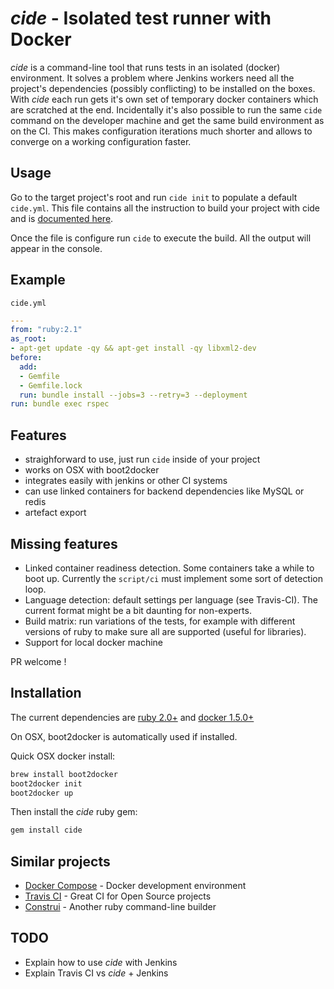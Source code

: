 *cide* - Isolated test runner with Docker
=========================================

*cide* is a command-line tool that runs tests in an isolated (docker)
environment. It solves a problem where Jenkins workers need all the project's
dependencies (possibly conflicting) to be installed on the boxes. With *cide*
each run gets it's own set of temporary docker containers which are scratched
at the end. Incidentally it's also possible to run the same `cide` command on
the developer machine and get the same build environment as on the CI. This
makes configuration iterations much shorter and allows to converge on a
working configuration faster.

Usage
-----

Go to the target project's root and run `cide init` to populate a default
`cide.yml`. This file contains all the instruction to build your project with
cide and is [documented here](docs/cide.yml.md).

Once the file is configure run `cide` to execute the build. All the output
will appear in the console.

Example
-------

`cide.yml`
```yaml
---
from: "ruby:2.1"
as_root:
- apt-get update -qy && apt-get install -qy libxml2-dev
before:
  add:
  - Gemfile
  - Gemfile.lock
  run: bundle install --jobs=3 --retry=3 --deployment
run: bundle exec rspec
```

Features
--------

* straighforward to use, just run `cide` inside of your project
* works on OSX with boot2docker
* integrates easily with jenkins or other CI systems
* can use linked containers for backend dependencies like MySQL or redis
* artefact export

Missing features
----------------

* Linked container readiness detection. Some containers take a while to boot
  up. Currently the `script/ci` must implement some sort of detection loop.
* Language detection: default settings per language (see Travis-CI). The
  current format might be a bit daunting for non-experts.
* Build matrix: run variations of the tests, for example with different
  versions of ruby to make sure all are supported (useful for libraries).
* Support for local docker machine

PR welcome !

Installation
------------

The current dependencies are [ruby
2.0+](https://www.ruby-lang.org/en/documentation/installation/) and [docker
1.5.0+](https://docs.docker.com/installation/#installation)

On OSX, boot2docker is automatically used if installed.

Quick OSX docker install:
```sh
brew install boot2docker
boot2docker init
boot2docker up
```

Then install the *cide* ruby gem:
```sh
gem install cide
```

Similar projects
----------------

* [Docker Compose](https://docs.docker.com/compose/) - Docker development environment
* [Travis CI](https://travis-ci.org/) - Great CI for Open Source projects
* [Construi](https://github.com/lstephen/construi) - Another ruby command-line builder

TODO
----

* Explain how to use *cide* with Jenkins
* Explain Travis CI vs *cide* + Jenkins

